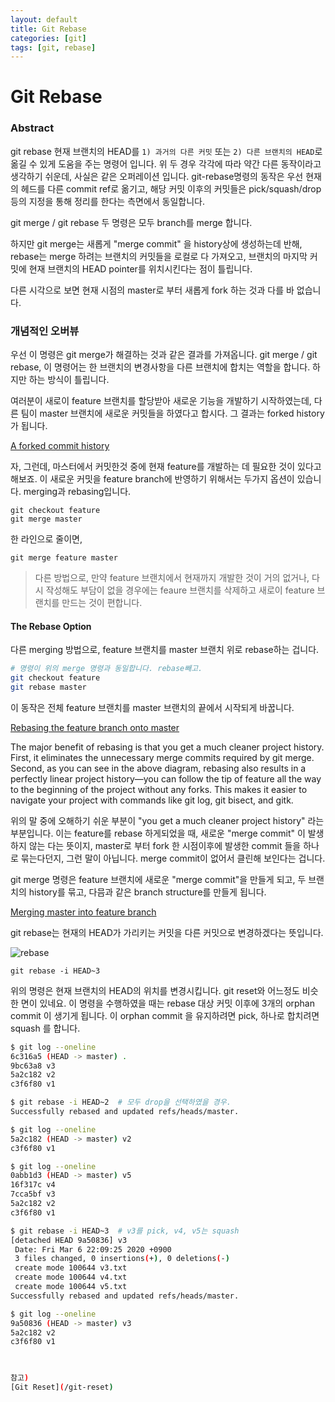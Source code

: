 ```yaml
---
layout: default
title: Git Rebase
categories: [git]
tags: [git, rebase]
---
```


# Git Rebase
### Abstract

git rebase 현재 브랜치의 HEAD를 `1) 과거의 다른 커밋` 또는 `2) 다른 브랜치의 HEAD`로 옮길 수 있게 도움을 주는 명령어 입니다. 위 두 경우 각각에 따라 약간 다른 동작이라고 생각하기 쉬운데, 사실은 같은 오퍼레이션 입니다. git-rebase명령의 동작은 우선 현재의 헤드를 다른 commit ref로 옮기고, 해당 커밋 이후의 커밋들은 pick/squash/drop 등의 지정을 통해 정리를 한다는 측면에서 동일합니다.  

git merge / git rebase 두 명령은 모두 branch를 merge 합니다.

하지만 git merge는 새롭게 "merge commit" 을 history상에 생성하는데 반해, rebase는 merge 하려는 브랜치의 커밋들을 로컬로 다 가져오고, 브랜치의 마지막 커밋에 현재 브랜치의 HEAD pointer를 위치시킨다는 점이 틀립니다. 

다른 시각으로 보면 현재 시점의 master로 부터 새롭게 fork 하는 것과 다를 바 없습니다.

### 개념적인 오버뷰

우선 이 명령은 git merge가 해결하는 것과 같은 결과를 가져옵니다. 
git merge / git rebase, 이 명령어는 한 브랜치의 변경사항을 다른 브랜치에 합치는 역할을 합니다. 하지만 하는 방식이 틀립니다.

여러분이 새로이 feature 브랜치를 할당받아 새로운 기능을 개발하기 시작하였는데, 다른 팀이 master 브랜치에 새로운 커밋들을 하였다고 합시다. 그 결과는 forked history가 됩니다.

[A forked commit history](https://wac-cdn.atlassian.com/dam/jcr:01b0b04e-64f3-4659-af21-c4d86bc7cb0b/01.svg?cdnVersion=864)

자, 그런데, 마스터에서 커밋한것 중에 현재 feature를 개발하는 데 필요한 것이 있다고 해보죠. 이 새로운 커밋을 feature branch에 반영하기 위해서는 두가지 옵션이 있습니다. merging과 rebasing입니다.



```
git checkout feature
git merge master
```
한 라인으로 줄이면, 

```
git merge feature master
```


> 다른 방법으로, 만약 feature 브랜치에서 현재까지 개발한 것이 거의 없거나, 다시 작성해도 부담이 없을 경우에는 feaure 브랜치를 삭제하고 새로이 feature 브랜치를 만드는 것이 편합니다. 

#### The Rebase Option
다른 merging 방법으로, feature 브랜치를 master 브랜치 위로 rebase하는 겁니다.

```bash
# 명령이 위의 merge 명령과 동일합니다. rebase빼고.
git checkout feature
git rebase master
```
이 동작은 전체 feature 브랜치를 master 브랜치의 끝에서 시작되게 바꿉니다.

[Rebasing the feature branch onto master](https://wac-cdn.atlassian.com/dam/jcr:5b153a22-38be-40d0-aec8-5f2fffc771e5/03.svg?cdnVersion=864)

The major benefit of rebasing is that you get a much cleaner project history. First, it eliminates the unnecessary merge commits required by git merge. Second, as you can see in the above diagram, rebasing also results in a perfectly linear project history—you can follow the tip of feature all the way to the beginning of the project without any forks. This makes it easier to navigate your project with commands like git log, git bisect, and gitk.

위의 말 중에 오해하기 쉬운 부분이 "you get a much cleaner project history" 라는 부분입니다. 이는 feature를 rebase 하게되었을 때, 새로운 "merge commit" 이 발생하지 않는 다는 뜻이지, master로 부터 fork 한 시점이후에 발생한 commit 들을 하나로 묶는다던지, 그런 말이 아닙니다. merge commit이 없어서 클린해 보인다는 겁니다. 

git merge 명령은 feature 브랜치에 새로운 "merge commit"을 만들게 되고, 두 브랜치의 history를 묶고, 다믐과 같은 branch structure를 만들게 됩니다.

[Merging master into feature branch](https://wac-cdn.atlassian.com/dam/jcr:e229fef6-2c2f-4a4f-b270-e1e1baa94055/02.svg?cdnVersion=864)


git rebase는 현재의 HEAD가 가리키는 커밋을 다른 커밋으로 변경하겠다는 뜻입니다.

![rebase](https://wac-cdn.atlassian.com/dam/jcr:e4a40899-636b-4988-9774-eaa8a440575b/02.svg?cdnVersion=861)


`git rebase -i HEAD~3`

위의 명령은 현재 브랜치의 HEAD의 위치를 변경시킵니다. git reset와 어느정도 비슷한 면이 있네요. 이 명령을 수행하였을 때는 rebase 대상 커밋 이후에 3개의 orphan commit 이 생기게 됩니다. 이 orphan commit 을 유지하려면 pick, 하나로 합치려면 squash 를 합니다.


```bash
$ git log --oneline
6c316a5 (HEAD -> master) .
9bc63a8 v3
5a2c182 v2
c3f6f80 v1

$ git rebase -i HEAD~2  # 모두 drop을 선택하였을 경우.
Successfully rebased and updated refs/heads/master.

$ git log --oneline
5a2c182 (HEAD -> master) v2
c3f6f80 v1
```

```bash
$ git log --oneline
0abb1d3 (HEAD -> master) v5
16f317c v4
7cca5bf v3
5a2c182 v2
c3f6f80 v1

$ git rebase -i HEAD~3  # v3를 pick, v4, v5는 squash
[detached HEAD 9a50836] v3
 Date: Fri Mar 6 22:09:25 2020 +0900
 3 files changed, 0 insertions(+), 0 deletions(-)
 create mode 100644 v3.txt
 create mode 100644 v4.txt
 create mode 100644 v5.txt
Successfully rebased and updated refs/heads/master.

$ git log --oneline
9a50836 (HEAD -> master) v3
5a2c182 v2
c3f6f80 v1
 


참고) 
[Git Reset](/git-reset)